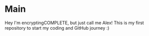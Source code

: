 # Main
Hey I'm encryptingCOMPLETE, but just call me Alex!
This is my first repository to start my coding and GitHub journey :)

